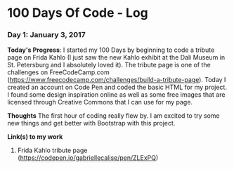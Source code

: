 # 100 Days Of Code - Log

### Day 1: January 3, 2017

**Today's Progress**: I started my 100 Days by beginning to code a tribute page on Frida Kahlo (I just saw the new Kahlo exhibit at the Dali Museum in St. Petersburg and I absolutely loved it). The tribute page is one of the challenges on FreeCodeCamp.com (https://www.freecodecamp.com/challenges/build-a-tribute-page). Today I created an account on Code Pen and coded the basic HTML for my project. I found some design inspiration online as well as some free images that are licensed through Creative Commons that I can use for my page.

**Thoughts** The first hour of coding really flew by. I am excited to try some new things and get better with Bootstrap with this project.

**Link(s) to my work**
1. Frida Kahlo tribute page
(https://codepen.io/gabriellecalise/pen/ZLExPQ)
